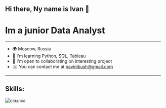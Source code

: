 ## Hi there, Ny name is Ivan 👋
# Im a junior Data Analyst
___
- 🌍  Moscow, Russia
- 🧠  I'm learning Python, SQL, Tableau
- 🤝  I'm open to collaborating on interesting project
- ✉️  You can contact me at navinibush@gmail.com
___
## Skills:
![[ссылка](https://www.python.org/)](https://img.icons8.com/?size=100&id=l75OEUJkPAk4&format=png&color=000000)
